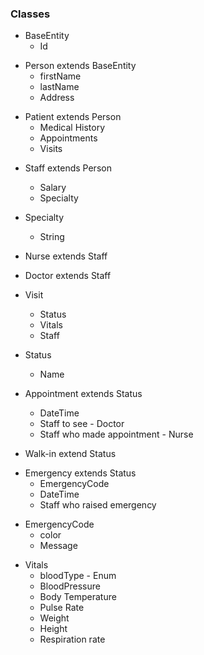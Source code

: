 ### Classes

- BaseEntity
  - Id

* Person extends BaseEntity
  - firstName
  - lastName
  - Address

- Patient extends Person
  - Medical History
  - Appointments
  - Visits

* Staff extends Person

  - Salary
  - Specialty

* Specialty

  - String

* Nurse extends Staff

- Doctor extends Staff

* Visit

  - Status
  - Vitals
  - Staff

* Status
  - Name

- Appointment extends Status

  - DateTime
  - Staff to see - Doctor
  - Staff who made appointment - Nurse

- Walk-in extend Status

* Emergency extends Status
  - EmergencyCode
  - DateTime
  - Staff who raised emergency

- EmergencyCode
  - color
  - Message

* Vitals
  - bloodType - Enum
  - BloodPressure
  - Body Temperature
  - Pulse Rate
  - Weight
  - Height
  - Respiration rate
